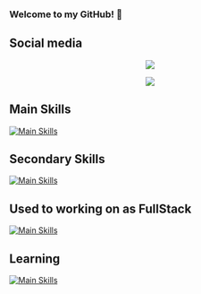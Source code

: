 ### Welcome to my GitHub! 👋
<!-- 
![Italo GitHub stats](https://github-readme-stats.vercel.app/api?username=italosaager&show_icons=true&theme=radical)
-->
## Social media
<div style="display: flex, flex-direction: column">
  <p align="center">
  <a href="https://www.linkedin.com/in/italosaager/">
    <img src="https://skillicons.dev/icons?i=linkedin" />
  </a>
</p>
<p align="center">
  <a href="https://www.instagram.com/italosaager/">
    <img src="https://skillicons.dev/icons?i=instagram" />
  </a>
</p>
</div>

## Main Skills
[![Main Skills](https://skillicons.dev/icons?i=html,css,js,ts,nodejs,postgres,postman,docker,gitlab,github)](https://skillicons.dev)

## Secondary Skills
[![Main Skills](https://skillicons.dev/icons?i=py,java)](https://skillicons.dev)

## Used to working on as FullStack
[![Main Skills](https://skillicons.dev/icons?i=react,angular,express)](https://skillicons.dev)

## Learning
[![Main Skills](https://skillicons.dev/icons?i=spring,django,aws)](https://skillicons.dev)
